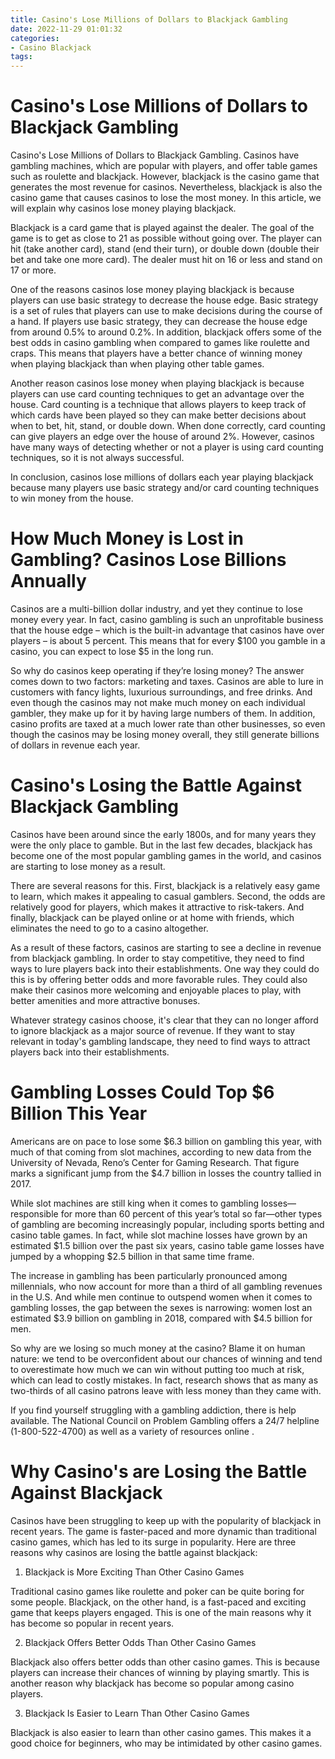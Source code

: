 ```yaml
---
title: Casino's Lose Millions of Dollars to Blackjack Gambling 
date: 2022-11-29 01:01:32
categories:
- Casino Blackjack
tags:
---
```



#  Casino's Lose Millions of Dollars to Blackjack Gambling 

Casino's Lose Millions of Dollars to Blackjack Gambling. Casinos have gambling machines, which are popular with players, and offer table games such as roulette and blackjack. However, blackjack is the casino game that generates the most revenue for casinos. Nevertheless, blackjack is also the casino game that causes casinos to lose the most money. In this article, we will explain why casinos lose money playing blackjack.

Blackjack is a card game that is played against the dealer. The goal of the game is to get as close to 21 as possible without going over. The player can hit (take another card), stand (end their turn), or double down (double their bet and take one more card). The dealer must hit on 16 or less and stand on 17 or more.

One of the reasons casinos lose money playing blackjack is because players can use basic strategy to decrease the house edge. Basic strategy is a set of rules that players can use to make decisions during the course of a hand. If players use basic strategy, they can decrease the house edge from around 0.5% to around 0.2%. In addition, blackjack offers some of the best odds in casino gambling when compared to games like roulette and craps. This means that players have a better chance of winning money when playing blackjack than when playing other table games.

Another reason casinos lose money when playing blackjack is because players can use card counting techniques to get an advantage over the house. Card counting is a technique that allows players to keep track of which cards have been played so they can make better decisions about when to bet, hit, stand, or double down. When done correctly, card counting can give players an edge over the house of around 2%. However, casinos have many ways of detecting whether or not a player is using card counting techniques, so it is not always successful.

In conclusion, casinos lose millions of dollars each year playing blackjack because many players use basic strategy and/or card counting techniques to win money from the house.

#  How Much Money is Lost in Gambling? Casinos Lose Billions Annually 

Casinos are a multi-billion dollar industry, and yet they continue to lose money every year. In fact, casino gambling is such an unprofitable business that the house edge – which is the built-in advantage that casinos have over players – is about 5 percent. This means that for every $100 you gamble in a casino, you can expect to lose $5 in the long run.

So why do casinos keep operating if they’re losing money? The answer comes down to two factors: marketing and taxes. Casinos are able to lure in customers with fancy lights, luxurious surroundings, and free drinks. And even though the casinos may not make much money on each individual gambler, they make up for it by having large numbers of them. In addition, casino profits are taxed at a much lower rate than other businesses, so even though the casinos may be losing money overall, they still generate billions of dollars in revenue each year.

#  Casino's Losing the Battle Against Blackjack Gambling 
Casinos have been around since the early 1800s, and for many years they were the only place to gamble. But in the last few decades, blackjack has become one of the most popular gambling games in the world, and casinos are starting to lose money as a result.

There are several reasons for this. First, blackjack is a relatively easy game to learn, which makes it appealing to casual gamblers. Second, the odds are relatively good for players, which makes it attractive to risk-takers. And finally, blackjack can be played online or at home with friends, which eliminates the need to go to a casino altogether.

As a result of these factors, casinos are starting to see a decline in revenue from blackjack gambling. In order to stay competitive, they need to find ways to lure players back into their establishments. One way they could do this is by offering better odds and more favorable rules. They could also make their casinos more welcoming and enjoyable places to play, with better amenities and more attractive bonuses.

Whatever strategy casinos choose, it's clear that they can no longer afford to ignore blackjack as a major source of revenue. If they want to stay relevant in today's gambling landscape, they need to find ways to attract players back into their establishments.

#  Gambling Losses Could Top $6 Billion This Year 

Americans are on pace to lose some $6.3 billion on gambling this year, with much of that coming from slot machines, according to new data from the University of Nevada, Reno’s Center for Gaming Research. That figure marks a significant jump from the $4.7 billion in losses the country tallied in 2017.

While slot machines are still king when it comes to gambling losses—responsible for more than 60 percent of this year’s total so far—other types of gambling are becoming increasingly popular, including sports betting and casino table games. In fact, while slot machine losses have grown by an estimated $1.5 billion over the past six years, casino table game losses have jumped by a whopping $2.5 billion in that same time frame.

The increase in gambling has been particularly pronounced among millennials, who now account for more than a third of all gambling revenues in the U.S. And while men continue to outspend women when it comes to gambling losses, the gap between the sexes is narrowing: women lost an estimated $3.9 billion on gambling in 2018, compared with $4.5 billion for men.

So why are we losing so much money at the casino? Blame it on human nature: we tend to be overconfident about our chances of winning and tend to overestimate how much we can win without putting too much at risk, which can lead to costly mistakes. In fact, research shows that as many as two-thirds of all casino patrons leave with less money than they came with.

If you find yourself struggling with a gambling addiction, there is help available. The National Council on Problem Gambling offers a 24/7 helpline (1-800-522-4700) as well as a variety of resources online .

#  Why Casino's are Losing the Battle Against Blackjack

Casinos have been struggling to keep up with the popularity of blackjack in recent years. The game is faster-paced and more dynamic than traditional casino games, which has led to its surge in popularity. Here are three reasons why casinos are losing the battle against blackjack:

1. Blackjack is More Exciting Than Other Casino Games

Traditional casino games like roulette and poker can be quite boring for some people. Blackjack, on the other hand, is a fast-paced and exciting game that keeps players engaged. This is one of the main reasons why it has become so popular in recent years.

2. Blackjack Offers Better Odds Than Other Casino Games

Blackjack also offers better odds than other casino games. This is because players can increase their chances of winning by playing smartly. This is another reason why blackjack has become so popular among casino players.

3. Blackjack Is Easier to Learn Than Other Casino Games

Blackjack is also easier to learn than other casino games. This makes it a good choice for beginners, who may be intimidated by other casino games.